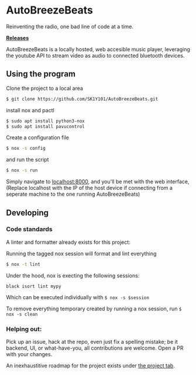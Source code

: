 # AutoBreezeBeats

Reinventing the radio, one bad line of code at a time.

**[Releases](../../releases)**

AutoBreezeBeats is a locally hosted, web accesible music player, leveraging the youtube API to stream video as audio to connected bluetooth devices.

## Using the program

Clone the project to a local area

```bash
$ git clone https://github.com/SK1Y101/AutoBreezeBeats.git
```

install nox and pactl

```bash
$ sudo apt install python3-nox
$ sudo apt install pavucontrol
```

Create a configuration file

```bash
$ nox -s config
```

and run the script

```bash
$ nox -s run
```

Simply navigate to [localhost:8000](http://localhost:8000/), and you'll be met with the web interface,
(Replace localhost with the IP of the host device if connecting from a seperate machine to the one running AutoBreezeBeats)

## Developing

### Code standards

A linter and formatter already exists for this project:

Running the tagged nox session will format and lint everything

```bash
$ nox -t lint
```

Under the hood, nox is execting the following sessions:

```
black isort lint mypy
```

Which can be executed individually with `$ nox -s $session`

To remove everything temporary created by running a nox session, run `$ nox -s clean`

### Helping out:

Pick up an issue, hack at the repo, even just fix a spelling mistake; be it backend, UI, or what-have-you, all contributions are welcome. Open a PR with your changes.

An inexhaustitive roadmap for the project exists under [the project tab](https://github.com/users/SK1Y101/projects/2/views/2).
